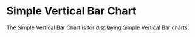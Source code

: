 # Simple Vertical Bar Chart

The Simple Vertical Bar Chart is for displaying Simple Vertical Bar charts.
